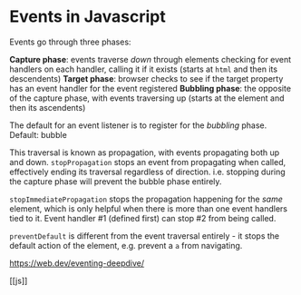 # Events in Javascript

Events go through three phases:

**Capture phase**: events traverse _down_ through elements checking for event handlers on each handler, calling it if it exists (starts at `html` and then its descendents)
**Target phase**: browser checks to see if the target property has an event handler for the event registered
**Bubbling phase**: the opposite of the capture phase, with events traversing up (starts at the element and then its ascendents)

The default for an event listener is to register for the _bubbling_ phase.
Default: bubble

This traversal is known as propagation, with events propagating both up and down. `stopPropagation` stops an event from propagating when called, effectively ending its traversal regardless of direction. i.e. stopping during the capture phase will prevent the bubble phase entirely.

`stopImmediatePropagation` stops the propagation happening for the _same_ element, which is only helpful when there is more than one event handlers tied to it. Event handler #1 (defined first) can stop #2 from being called.

`preventDefault` is different from the event traversal entirely - it stops the default action of the element, e.g. prevent a `a` from navigating.

https://web.dev/eventing-deepdive/

[[js]]